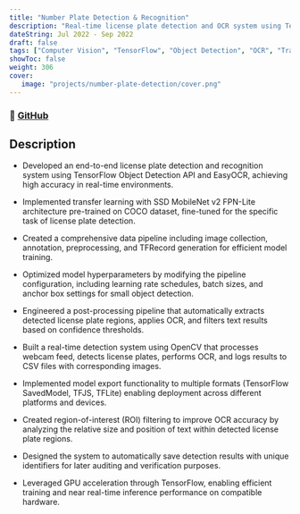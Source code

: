 ```yaml
--- 
title: "Number Plate Detection & Recognition"
description: "Real-time license plate detection and OCR system using TensorFlow Object Detection API"
dateString: Jul 2022 - Sep 2022
draft: false
tags: ["Computer Vision", "TensorFlow", "Object Detection", "OCR", "Transfer Learning", "EasyOCR", "Image Processing", "SSD MobileNet", "Deep Learning", "CUDA"]
showToc: false
weight: 306
cover:
   image: "projects/number-plate-detection/cover.png"
---
```



### 🔗 [GitHub](https://github.com/faseehahmed26/Number-Plate-Detection)

## Description

* Developed an end-to-end license plate detection and recognition system using TensorFlow Object Detection API and EasyOCR, achieving high accuracy in real-time environments.

* Implemented transfer learning with SSD MobileNet v2 FPN-Lite architecture pre-trained on COCO dataset, fine-tuned for the specific task of license plate detection.

* Created a comprehensive data pipeline including image collection, annotation, preprocessing, and TFRecord generation for efficient model training.

* Optimized model hyperparameters by modifying the pipeline configuration, including learning rate schedules, batch sizes, and anchor box settings for small object detection.

* Engineered a post-processing pipeline that automatically extracts detected license plate regions, applies OCR, and filters text results based on confidence thresholds.

* Built a real-time detection system using OpenCV that processes webcam feed, detects license plates, performs OCR, and logs results to CSV files with corresponding images.

* Implemented model export functionality to multiple formats (TensorFlow SavedModel, TFJS, TFLite) enabling deployment across different platforms and devices.

* Created region-of-interest (ROI) filtering to improve OCR accuracy by analyzing the relative size and position of text within detected license plate regions.

* Designed the system to automatically save detection results with unique identifiers for later auditing and verification purposes.

* Leveraged GPU acceleration through TensorFlow, enabling efficient training and near real-time inference performance on compatible hardware.